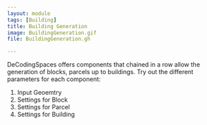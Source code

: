 ```yaml
---
layout: module
tags: [Building]
title: Building Generation
image: BuildingGeneration.gif
file: BuildingGeneration.gh

---
```



DeCodingSpaces offers components that chained in a row allow the generation of blocks, parcels up to buildings. Try out the different parameters for each component:

1. Input Geoemtry
2. Settings for Block
3. Settings for Parcel
4. Settings for Building
